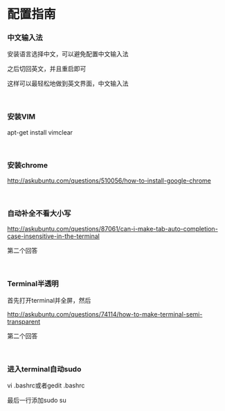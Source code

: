 # 配置指南

### 中文输入法

安装语言选择中文，可以避免配置中文输入法

之后切回英文，并且重启即可

这样可以最轻松地做到英文界面，中文输入法

<br/>

### 安装VIM

apt-get install vimclear

<br/>

### 安装chrome

http://askubuntu.com/questions/510056/how-to-install-google-chrome

<br/>

### 自动补全不看大小写

http://askubuntu.com/questions/87061/can-i-make-tab-auto-completion-case-insensitive-in-the-terminal

第二个回答

<br/>

### Terminal半透明

首先打开terminal并全屏，然后

http://askubuntu.com/questions/74114/how-to-make-terminal-semi-transparent

第二个回答

<br/>

### 进入terminal自动sudo

vi .bashrc或者gedit .bashrc

最后一行添加sudo su
